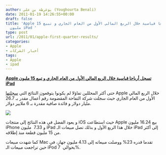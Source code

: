 ```yaml
---
author: يوغرطة بن علي (Youghourta Benali)
date: 2011-01-19 14:26:55+00:00
draft: false
title: 'Apple تسجل أرباحا قياسية خلال الربع المالي الأول من العام الجاري و تبيع 15
  مليون iPad '
type: post
url: /2011/01/apple-first-quarter-results/
categories:
- Apple
- أخبار الشركات
tags:
- Apple
- ipad
---
```


**[Apple تسجل أرباحا قياسية خلال الربع المالي الأول من العام الجاري و تبيع 15 مليون iPad](http://www.it-scoop.com/2011/01/apple-first-quarter-results/)**


حتى أكثر المحللين تفاؤلا لم يكونوا يتوقعون النتائج التي [سجلتها](http://www.apple.com/pr/library/2011/01/18results.html) Apple خلال الربع المالي الأول من العام الجاري حيث سجلت شركة التفاحة المقضومة رقم أعمال مقدر بـ 26.7 مليار دولار و فائدة صافية مقدرة بـ 6 ملايير دولار.

[![](http://www.it-scoop.com/wp-content/uploads/2011/01/Apple-money-logo.png)
](http://www.it-scoop.com/2011/01/apple-first-quarter-results/)

و يعود الفضل في هذه النتائج إلى منتجات iOS حيث استطاعت Apple بيع 16.24 مليون iPhone و 7.33  مليون iPad خلال هذا الربع الأول و بذلك تصل مبيعات الـ iPad إلى أكثر من 15 مليون قطعة منذ إطلاقه.

كما شهدت مبيعات Mac تقدما قدره 23% ووصلت مبيعاته إلى 4.13 مليون جهاز، في حين تراجعت مبيعات الـ iPod بحوالي  7%.
